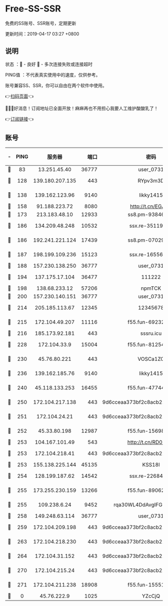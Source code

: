 # Free-SS-SSR

免费的SS账号、SSR账号，定期更新

更新时间：2019-04-17 03:27 +0800

## 说明

状态     ：🙂 - 良好 🙁 - 多次连接失败或连接超时

PING值   ：不代表真实使用中的速度，仅供参考。

账号兼容SS、SSR，你可以自由在两个软件中使用。

👉[扫码页面](https://liesauer.github.io/Free-SS-SSR/)👈

🎉🎉🎉好消息！订阅地址已全面开放！麻麻再也不用担心我要人工维护酸酸乳了！

👉[订阅链接](https://www.liesauer.net/yogurt/subscribe?ACCESS_TOKEN=DAYxR3mMaZAsaqUb)👈

## 账号

|-|PING|服务器|端口|密码|加密方式|区域|
|:----:|:----:|:-----:|-----:|:----:|:----:|:----:|
|🙂|83|13.251.45.40|36777|user_0731|chacha20|SG|
|🙂|128|139.180.207.135|443|RYpv3m3D|aes-256-cfb|JP|
|🙂|138|139.162.123.96|9140|likky1415|aes-256-cfb|JP|
|🙂|158|91.188.223.72|8080|http://t.cn/EGJIyrl|rc4-md5|RU|
|🙂|173|213.183.48.10|12933|ss8.pm-93846513|rc4-md5|RU|
|🙂|186|134.209.48.248|10532|ssx.re-35119050|aes-256-cfb|US|
|🙂|186|192.241.221.124|17439|ss8.pm-07029928|aes-256-cfb|US|
|🙂|187|198.199.109.236|15123|ssx.re-16556245|aes-256-cfb|US|
|🙂|188|157.230.138.250|36777|user_0731|chacha20|US|
|🙂|194|137.175.17.104|36477|111222|aes-256-cfb|US|
|🙂|198|138.68.233.12|57206|npmTCK|rc4-md5|US|
|🙂|200|157.230.140.151|36777|user_0731|chacha20|US|
|🙂|214|205.185.113.67|12345|12345678|aes-256-cfb|US|
|🙂|215|172.104.49.207|11116|f55.fun-69232280|aes-256-cfb|SG|
|🙂|216|185.173.92.181|443|sssru.icu|rc4-md5|RU|
|🙂|228|172.104.33.9|15004|f55.fun-81254583|aes-256-cfb|SG|
|🙂|230|45.76.80.221|443|VOSCa1ZG|aes-256-cfb|DE|
|🙂|236|139.162.185.76|9140|likky1415|aes-256-cfb|DE|
|🙂|240|45.118.133.253|16455|f55.fun-47744783|aes-256-cfb|SG|
|🙂|250|172.104.217.138|443|9d6cceaa373bf2c8acb22e60b6a58be6|aes-256-cfb|US|
|🙂|251|172.104.24.21|443|9d6cceaa373bf2c8acb22e60b6a58be6|aes-256-cfb|US|
|🙂|252|45.33.80.198|12987|f55.fun-15698045|aes-256-cfb|US|
|🙂|253|104.167.101.49|543|http://t.cn/RD0D7sx|rc4-md5|CA|
|🙂|253|172.104.218.41|443|9d6cceaa373bf2c8acb22e60b6a58be6|aes-256-cfb|US|
|🙂|253|155.138.225.144|45135|KSS18l|rc4-md5|US|
|🙂|254|128.199.187.62|14542|ssx.re-22684081|aes-256-cfb|SG|
|🙂|255|173.255.230.159|13266|f55.fun-89062713|aes-256-cfb|US|
|🙂|255|109.238.6.24|9452|rqa30WL4DdAvgIFG6Fs3znzTa|aes-256-cfb|FR|
|🙂|258|149.248.63.114|36777|user_0731|chacha20|CA|
|🙂|259|172.104.209.198|443|9d6cceaa373bf2c8acb22e60b6a58be6|aes-256-cfb|US|
|🙂|263|172.104.218.230|443|9d6cceaa373bf2c8acb22e60b6a58be6|aes-256-cfb|US|
|🙂|264|172.104.31.152|443|9d6cceaa373bf2c8acb22e60b6a58be6|aes-256-cfb|US|
|🙂|270|172.104.215.24|443|9d6cceaa373bf2c8acb22e60b6a58be6|aes-256-cfb|US|
|🙂|271|172.104.211.238|18908|f55.fun-15551858|aes-256-cfb|US|
|🙁|0|45.76.222.9|1025|YZcCjQ|rc4-md5|JP|

